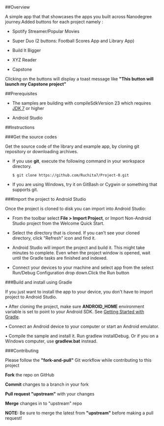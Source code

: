 ##Overview
 
A simple app that that showcases the apps you built across Nanodegree journey.Added buttons for each project namely :

 *	Spotify Streamer/Popular Movies

 *    Super Duo (2 buttons: Football Scores App and Library App)

 *    Build It Bigger

 *    XYZ Reader

 *    Capstone
 
 Clicking on the buttons will display a toast message like **"This button will launch my Capstone project"**
 
##Prerequisites

 * The samples are building with compileSdkVersion 23 which requires [JDK 7](http://oracle.com/technetwork/java/javase/downloads/index.html) or higher

 * Android Studio
 
 
##Instructions

###Get the source codes

Get the source code of the library and example app, by cloning git repository or downloading archives.

 * If you use **git**, execute the following command in your workspace directory.

    `$ git clone https://github.com/Ruchita7/Project-0.git`

 * If you are using Windows, try it on GitBash or Cygwin or something that supports git.
 
###Import the project to Android Studio
 
Once the project is cloned to disk you can import into Android Studio:

 * From the toolbar select **File > Import Project**, or Import Non-Android Studio project from the Welcome Quick Start.

 *	Select the directory that is cloned. If you can't see your cloned directory, click "Refresh" icon and find it.

 *	Android Studio will import the project and build it. This might take minutes to complete. Even when the project window is opened, wait until the Gradle tasks are finished and indexed.

 *	Connect your devices to your machine and select app from the select Run/Debug Configuration drop down.Click the Run button

###Build and install using Gradle

If you just want to install the app to your device, you don't have to import project to Android Studio.

 •	After cloning the project, make sure **ANDROID_HOME** environment variable is set to point to your Android SDK. See [Getting Started with Gradle](https://guides.codepath.com/android/Getting-Started-with-Gradle).

 •	Connect an Android device to your computer or start an Android emulator.

 •	Compile the sample and install it. Run gradlew installDebug. Or if you on a Windows computer, use **gradlew.bat** instead.
 
###Contributing

Please follow the **"fork-and-pull"** Git workflow while contributing to this project

 **Fork** the repo on GitHub

 **Commit** changes to a branch in your fork

 **Pull request "upstream"** with your changes

 **Merge** changes in to "upstream" repo

**NOTE:** Be sure to merge the latest from **"upstream"** before making a pull request!
 
 
 
